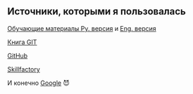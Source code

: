 ## Источники, которыми я пользовалась 

[Обучающие материалы Ру. версия](https://www.atlassian.com/ru/git/tutorials) и [Eng. версия](https://www.atlassian.com/git/tutorials)


[Книга GIT](https://git-scm.com/book/ru/v2)

[GitHub](https://github.com/)

[Skillfactory](https://apps.skillfactory.ru/)

И конечно [Google](https://www.google.com/) &#128520;